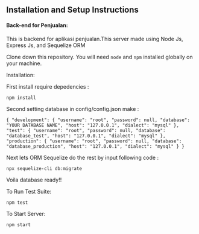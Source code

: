 
## Installation and Setup Instructions

#### Back-end for Penjualan:  

This is backend for aplikasi penjualan.This server made using Node Js, Express Js, and Sequelize ORM

Clone down this repository. You will need `node` and `npm` installed globally on your machine.  

Installation:

First install require depedencies :

`npm install`  

Second setting database in config/config.json make : 

`{
  "development": {
    "username": "root",
    "password": null,
    "database": "YOUR DATABASE NAME",
    "host": "127.0.0.1",
    "dialect": "mysql"
  },
  "test": {
    "username": "root",
    "password": null,
    "database": "database_test",
    "host": "127.0.0.1",
    "dialect": "mysql"
  },
  "production": {
    "username": "root",
    "password": null,
    "database": "database_production",
    "host": "127.0.0.1",
    "dialect": "mysql"
  }
}`

Next lets ORM Sequelize do the rest by input following code : 

`npx sequelize-cli db:migrate`

Voila database ready!!

To Run Test Suite:  

`npm test`  

To Start Server:

`npm start`  

